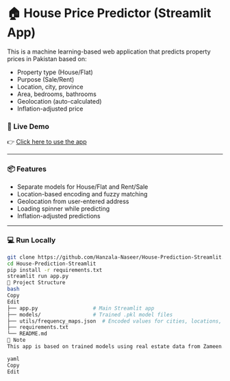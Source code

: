 # 🏠 House Price Predictor (Streamlit App)

This is a machine learning-based web application that predicts property prices in Pakistan based on:

- Property type (House/Flat)
- Purpose (Sale/Rent)
- Location, city, province
- Area, bedrooms, bathrooms
- Geolocation (auto-calculated)
- Inflation-adjusted price

### 🚀 Live Demo

👉 [Click here to use the app](https://house-prediction-app-klepxzcsujemkomkjgppsx.streamlit.app/)

---

### 📦 Features

- Separate models for House/Flat and Rent/Sale
- Location-based encoding and fuzzy matching
- Geolocation from user-entered address
- Loading spinner while predicting
- Inflation-adjusted predictions

---

### 💻 Run Locally

```bash
git clone https://github.com/Hanzala-Naseer/House-Prediction-Streamlit.git
cd House-Prediction-Streamlit
pip install -r requirements.txt
streamlit run app.py
📁 Project Structure
bash
Copy
Edit
├── app.py                  # Main Streamlit app
├── models/                 # Trained .pkl model files
├── utils/frequency_maps.json  # Encoded values for cities, locations, provinces
├── requirements.txt
└── README.md
📌 Note
This app is based on trained models using real estate data from Zameen.com (2020–21), adjusted for inflation.

yaml
Copy
Edit
```
